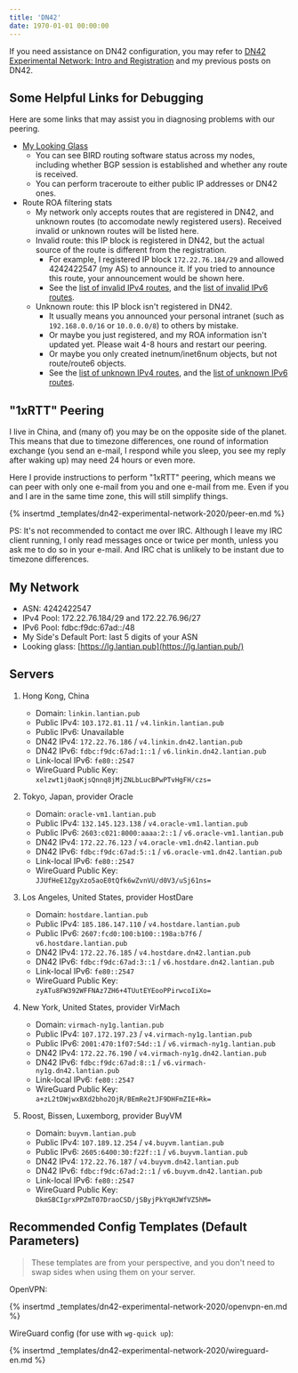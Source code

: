```yaml
---
title: 'DN42'
date: 1970-01-01 00:00:00
---
```


If you need assistance on DN42 configuration, you may refer to [DN42 Experimental Network: Intro and Registration](/en/article/modify-website/dn42-experimental-network-2020.lantian) and my previous posts on DN42.

Some Helpful Links for Debugging
--------------------------------

Here are some links that may assist you in diagnosing problems with our peering.

- [My Looking Glass](https://lg.lantian.pub/)
  - You can see BIRD routing software status across my nodes, including whether BGP session is established and whether any route is received.
  - You can perform traceroute to either public IP addresses or DN42 ones.
- Route ROA filtering stats
  - My network only accepts routes that are registered in DN42, and unknown routes (to accomodate newly registered users). Received invalid or unknown routes will be listed here.
  - Invalid route: this IP block is registered in DN42, but the actual source of the route is different from the registration.
    - For example, I registered IP block `172.22.76.184/29` and allowed 4242422547 (my AS) to announce it. If you tried to announce this route, your announcement would be shown here.
    - See the [list of invalid IPv4 routes](https://lg.lantian.pub/route_generic/local/table%20roa_fail_v4), and the [list of invalid IPv6 routes](https://lg.lantian.pub/route_generic/local/table%20roa_fail_v6).
  - Unknown route: this IP block isn't registered in DN42.
    - It usually means you announced your personal intranet (such as `192.168.0.0/16` or `10.0.0.0/8`) to others by mistake.
    - Or maybe you just registered, and my ROA information isn't updated yet. Please wait 4-8 hours and restart our peering.
    - Or maybe you only created inetnum/inet6num objects, but not route/route6 objects.
    - See the [list of unknown IPv4 routes](https://lg.lantian.pub/route_generic/local/table%20roa_unknown_v4), and the [list of unknown IPv6 routes](https://lg.lantian.pub/route_generic/local/table%20roa_unknown_v6).

"1xRTT" Peering
---------------

I live in China, and (many of) you may be on the opposite side of the planet. This means that due to timezone differences, one round of information exchange (you send an e-mail, I respond while you sleep, you see my reply after waking up) may need 24 hours or even more.

Here I provide instructions to perform "1xRTT" peering, which means we can peer with only one e-mail from you and one e-mail from me. Even if you and I are in the same time zone, this will still simplify things.

{% insertmd _templates/dn42-experimental-network-2020/peer-en.md %}

PS: It's not recommended to contact me over IRC. Although I leave my IRC client running, I only read messages once or twice per month, unless you ask me to do so in your e-mail. And IRC chat is unlikely to be instant due to timezone differences.

My Network
----------

- ASN: 4242422547
- IPv4 Pool: 172.22.76.184/29 and 172.22.76.96/27
- IPv6 Pool: fdbc:f9dc:67ad::/48
- My Side's Default Port: last 5 digits of your ASN
- Looking glass: [https://lg.lantian.pub](https://lg.lantian.pub/)

Servers
-------

1. Hong Kong, China
   - Domain: `linkin.lantian.pub`
   - Public IPv4: `103.172.81.11` / `v4.linkin.lantian.pub`
   - Public IPv6: Unavailable
   - DN42 IPv4: `172.22.76.186` / `v4.linkin.dn42.lantian.pub`
   - DN42 IPv6: `fdbc:f9dc:67ad:1::1` / `v6.linkin.dn42.lantian.pub`
   - Link-local IPv6: `fe80::2547`
   - WireGuard Public Key: `xelzwt1j0aoKjsQnnq8jMjZNLbLucBPwPTvHgFH/czs=`

2. Tokyo, Japan, provider Oracle
   - Domain: `oracle-vm1.lantian.pub`
   - Public IPv4: `132.145.123.138` / `v4.oracle-vm1.lantian.pub`
   - Public IPv6: `2603:c021:8000:aaaa:2::1` / `v6.oracle-vm1.lantian.pub`
   - DN42 IPv4: `172.22.76.123` / `v4.oracle-vm1.dn42.lantian.pub`
   - DN42 IPv6: `fdbc:f9dc:67ad:5::1` / `v6.oracle-vm1.dn42.lantian.pub`
   - Link-local IPv6: `fe80::2547`
   - WireGuard Public Key: `JJUfHeE1ZgyXzo5aoE0tQfk6wZvnVU/d0V3/uSj61ns=`

3. Los Angeles, United States, provider HostDare
   - Domain: `hostdare.lantian.pub`
   - Public IPv4: `185.186.147.110` / `v4.hostdare.lantian.pub`
   - Public IPv6: `2607:fcd0:100:b100::198a:b7f6` / `v6.hostdare.lantian.pub`
   - DN42 IPv4: `172.22.76.185` / `v4.hostdare.dn42.lantian.pub`
   - DN42 IPv6: `fdbc:f9dc:67ad:3::1` / `v6.hostdare.dn42.lantian.pub`
   - Link-local IPv6: `fe80::2547`
   - WireGuard Public Key: `zyATu8FW392WFFNAz7ZH6+4TUutEYEooPPirwcoIiXo=`

4. New York, United States, provider VirMach
   - Domain: `virmach-ny1g.lantian.pub`
   - Public IPv4: `107.172.197.23` / `v4.virmach-ny1g.lantian.pub`
   - Public IPv6: `2001:470:1f07:54d::1` / `v6.virmach-ny1g.lantian.pub`
   - DN42 IPv4: `172.22.76.190` / `v4.virmach-ny1g.dn42.lantian.pub`
   - DN42 IPv6: `fdbc:f9dc:67ad:8::1` / `v6.virmach-ny1g.dn42.lantian.pub`
   - Link-local IPv6: `fe80::2547`
   - WireGuard Public Key: `a+zL2tDWjwxBXd2bho2OjR/BEmRe2tJF9DHFmZIE+Rk=`

5. Roost, Bissen, Luxemborg, provider BuyVM
   - Domain: `buyvm.lantian.pub`
   - Public IPv4: `107.189.12.254` / `v4.buyvm.lantian.pub`
   - Public IPv6: `2605:6400:30:f22f::1` / `v6.buyvm.lantian.pub`
   - DN42 IPv4: `172.22.76.187` / `v4.buyvm.dn42.lantian.pub`
   - DN42 IPv6: `fdbc:f9dc:67ad:2::1` / `v6.buyvm.dn42.lantian.pub`
   - Link-local IPv6: `fe80::2547`
   - WireGuard Public Key: `DkmSBCIgrxPPZmT07DraoCSD/jSByjPkYqHJWfVZ5hM=`

Recommended Config Templates (Default Parameters)
-------------------------------------------------

> These templates are from your perspective, and you don't need to swap sides when using them on your server.

OpenVPN:

{% insertmd _templates/dn42-experimental-network-2020/openvpn-en.md %}

WireGuard config (for use with `wg-quick up`):

{% insertmd _templates/dn42-experimental-network-2020/wireguard-en.md %}
